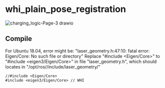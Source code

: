 # whi_plain_pose_registration
![charging_logic-Page-3 drawio](https://github.com/xinjuezou-whi/whi_pose_registration_plugins/assets/72239958/bb126bb7-c3ab-46f9-a4dc-921f3a4c2b5c)

## Compile
For Ubuntu 18.04, error might be: "laser_geometry.h:47:10: fatal error: Eigen/Core: No such file or directory"
Replace "#include <Eigen/Core>" to "#include <eigen3/Eigen/Core>" in file "laser_geometry.h", which should locates in "/opt/ros/<ros distro>/include/laser_geometry/"
```
//#include <Eigen/Core>
#include <eigen3/Eigen/Core> // WHI
```
